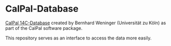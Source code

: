 # CalPal-Database

[CalPal 14C-Database](https://uni-koeln.academia.edu/BernhardWeninger/CalPal) created by Bernhard Weninger (Universität zu Köln) as part of the CalPal software package.

This repository serves as an interface to access the data more easily.
